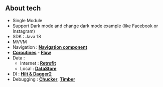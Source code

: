 ## About tech
- Single Module
- Support Dark mode and change dark mode example (like Facebook or Instagram)
- SDK : Java 18
- MVVM
- Navigation : [**Navigation component**](https://developer.android.com/guide/navigation/get-started) 
- [**Coroutines**](https://developer.android.com/kotlin/coroutines) - [**Flow**](https://developer.android.com/kotlin/flow)
- Data : 
  - Internet : [**Retrofit**](https://square.github.io/retrofit/) 
  - Local : [**DataStore**](https://developer.android.com/topic/libraries/architecture/datastore)
- DI : [**Hilt & Dagger2**](https://developer.android.com/training/dependency-injection/hilt-android)
- Debugging : [**Chucker**](https://github.com/ChuckerTeam/chucker), [**Timber**](https://github.com/JakeWharton/timber)
